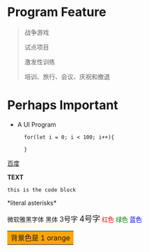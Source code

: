 # Program Feature
> 战争游戏
> 
> 试点项目
> 
> 激发性训练
> 
> 培训、旅行、会议、庆祝和撤退
> 

# Perhaps Important

* A UI Program

		for(let i = 0; i < 100; i++){
		
		}
		
[百度](www.baidu.com)

**TEXT**

`this is the code block`

\*literal asterisks\*

<font face="微软雅黑" >微软雅黑字体</font>
<font face="黑体" >黑体</font>
<font size=3 >3号字</font>
<font size=4 >4号字</font>
<font color=#FF0000 >红色</font>
<font color=#008000 >绿色</font>
<font color=#0000FF >蓝色</font>

<table><tr><td bgcolor=orange> 背景色是 1 orange</td></tr></table>


